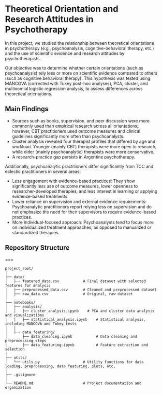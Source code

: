 # Theoretical Orientation and Research Attitudes in Psychotherapy

In this project, we studied the relationship between theoretical orientations in psychotherapy (e.g., psychoanalysis, cognitive-behavioral therapy, etc.) and the use of scientific evidence and research attitudes by psychotherapists. 

Our objective was to determine whether certain orientations (such as psychoanalysis) rely less or more on scientific evidence compared to others (such as cognitive behavioral therapy). This hypothesis was tested using MANCOVA (corrected with Tukey post-hoc analyses), PCA, cluster, and multinomial logistic regression analysis, to assess differences across theoretical orientations.

## Main Findings 

- Sources such as books, supervision, and peer discussion were more commonly used than empirical research across all orientations; however, CBT practitioners used outcome measures and clinical guidelines significantly more often than psychoanalysts.
- Cluster analysis revealed four therapist profiles that differed by age and workload. Younger (mainly CBT) therapists were more open to research, while older (mainly psychoanalytic) therapists were more conservative.
- A research-practice gap persists in Argentine psychotherapy.

Additionally, psychoanalytic practitioners differ significantly from TCC and eclectic practitioners in several areas:

- Less engagement with evidence-based practices: They show significantly less use of outcome measures, lower openness to researcher-developed therapies, and less interest in learning or applying evidence-based treatments.
- Lower reliance on supervision and external evidence requirements: Psychoanalytic practitioners report relying less on supervision and do not emphasize the need for their supervisors to require evidence-based practices.
- More individual-focused approach: Psychoanalysts tend to focus more on individualized treatment approaches, as opposed to manualized or standardized therapies.

## Repository Structure
===

```
project_root/
│
├── data/
│   ├── featured_data.csv           # Final dataset with selected features for analysis
│   ├── preprocessed_data.csv       # Cleaned and preprocessed dataset
│   ├── raw_data.csv                # Original, raw dataset
│
├── notebooks/
│   ├── analysis/
│   │   ├── cluster_analysis.ipynb    # PCA and cluster data analysis and visualizations
│   │   ├── statistical_analysis.ipynb    # Statistical analysis, including MANCOVA and Tukey tests
│   │
│   ├── data_featuring/
│       ├── data_cleaning.ipynb           # Data cleaning and preprocessing steps
│       ├── data_featuring.ipynb          # Feature extraction and selection
│
├── utils/
│   └── utils.py                    # Utility functions for data loading, preprocessing, data featuring, plots, etc.
│
├── .gitignore
│
└── README.md                       # Project documentation and organization
```